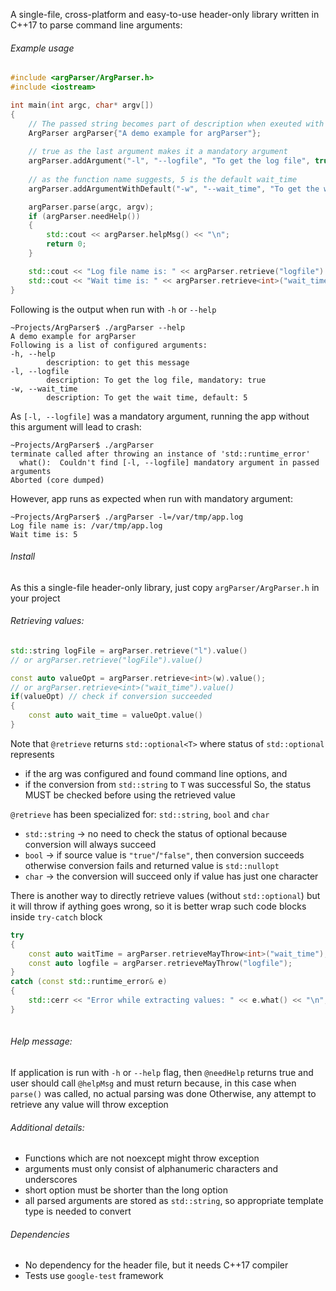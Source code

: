 A single-file, cross-platform and easy-to-use header-only library written in C++17 to parse command line arguments:

###### Example usage
```C++
#include <argParser/ArgParser.h>
#include <iostream>

int main(int argc, char* argv[])
{
    // The passed string becomes part of description when exeuted with -h or --help
    ArgParser argParser{"A demo example for argParser"};
    
    // true as the last argument makes it a mandatory argument
    argParser.addArgument("-l", "--logfile", "To get the log file", true);
    
    // as the function name suggests, 5 is the default wait_time
    argParser.addArgumentWithDefault("-w", "--wait_time", "To get the wait time", 5);

    argParser.parse(argc, argv);
    if (argParser.needHelp())
    {
        std::cout << argParser.helpMsg() << "\n";
        return 0;
    }

    std::cout << "Log file name is: " << argParser.retrieve("logfile").value() << "\n";
    std::cout << "Wait time is: " << argParser.retrieve<int>("wait_time").value() << "\n";
}
```

Following is the output when run with `-h` or `--help`
```
~Projects/ArgParser$ ./argParser --help
A demo example for argParser
Following is a list of configured arguments:
-h, --help
        description: to get this message
-l, --logfile
        description: To get the log file, mandatory: true
-w, --wait_time
        description: To get the wait time, default: 5
```

As `[-l, --logfile]` was a mandatory argument, running the app without this argument will lead to crash:
```
~Projects/ArgParser$ ./argParser
terminate called after throwing an instance of 'std::runtime_error'
  what():  Couldn't find [-l, --logfile] mandatory argument in passed arguments
Aborted (core dumped)

```
However, app runs as expected when run with mandatory argument:
```
~Projects/ArgParser$ ./argParser -l=/var/tmp/app.log
Log file name is: /var/tmp/app.log
Wait time is: 5
```

###### Install
As this a single-file header-only library, just copy `argParser/ArgParser.h` in your project


###### Retrieving values:
```C++
std::string logFile = argParser.retrieve("l").value()
// or argParser.retrieve("logFile").value()

const auto valueOpt = argParser.retrieve<int>(w).value();
// or argParser.retrieve<int>("wait_time").value()
if(valueOpt) // check if conversion succeeded
{
    const auto wait_time = valueOpt.value()
}
```
Note that `@retrieve` returns `std::optional<T>` where status of `std::optional` represents
- if the arg was configured and found command line options, and
- if the conversion from `std::string` to `T` was successful
So, the status MUST be checked before using the retrieved value

`@retrieve` has been specialized for: `std::string`, `bool` and `char`
- `std::string` -> no need to check the status of optional because conversion will always succeed
- `bool` -> if source value is `"true"`/`"false"`, then conversion succeeds
          otherwise conversion fails and returned value is `std::nullopt`
- `char` -> the conversion will succeed only if value has just one character 

There is another way to directly retrieve values (without `std::optional`) but it will throw if aything goes wrong, so it is better wrap such code blocks inside `try-catch` block
```C++
try
{
    const auto waitTime = argParser.retrieveMayThrow<int>("wait_time");
    const auto logfile = argParser.retrieveMayThrow("logfile");
}
catch (const std::runtime_error& e)
{
    std::cerr << "Error while extracting values: " << e.what() << "\n";
}
    
```

###### Help message:
If application is run with `-h` or `--help` flag, then `@needHelp` returns true and user should call `@helpMsg`
and must return because, in this case when `parse()` was called, no actual parsing was done
Otherwise, any attempt to retrieve any value will throw exception

###### Additional details:
- Functions which are not noexcept might throw exception
- arguments must only consist of alphanumeric characters and underscores
- short option must be shorter than the long option
- all parsed arguments are stored as `std::string`, so appropriate template type is needed to convert 

###### Dependencies
- No dependency for the header file, but it needs C++17 compiler
- Tests use `google-test` framework
